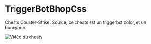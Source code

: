 # TriggerBotBhopCss
Cheats Counter-Strike: Source, ce cheats est un triggerbot color, et un bunnyhop.

[![Vidéo du cheats](http://image.noelshack.com/fichiers/2018/43/1/1540220776-capture.png)](https://youtu.be/_3Q4zjbAs70)
